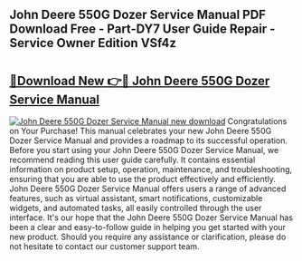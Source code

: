 ## John Deere 550G Dozer Service Manual PDF Download Free - Part-DY7 User Guide Repair - Service Owner Edition VSf4z

# <h2><a href="http://bc91752.oget.top/?id=John+Deere+550G+Dozer+Service+Manual">🔗Download New 👉🔴 John Deere 550G Dozer Service Manual</a></h2>

[![John Deere 550G Dozer Service Manual new download](https://i.imgur.com/5g1atiW.png)](http://bc91752.oget.top/?id=John+Deere+550G+Dozer+Service+Manual)
Congratulations on Your Purchase! This manual celebrates your new John Deere 550G Dozer Service Manual and provides a roadmap to its successful operation. Before you start using your John Deere 550G Dozer Service Manual, we recommend reading this user guide carefully. It contains essential information on product setup, operation, maintenance, and troubleshooting, ensuring that you are able to use the product effectively and efficiently. John Deere 550G Dozer Service Manual offers users a range of advanced features, such as virtual assistant, smart notifications, customizable widgets, and automated tasks, all easily controlled through the user interface. It's our hope that the John Deere 550G Dozer Service Manual has been a clear and easy-to-follow guide in helping you get started with your new product. Should you require any assistance or clarification, please do not hesitate to contact our customer support team.
